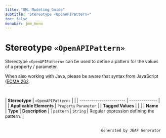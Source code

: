 ```yaml
---
title: "UML Modeling Guide"
subtitle: "Stereotype «OpenAPIPattern»"
toc: false
menubar: jmm_menu
---
```


# Stereotype `«OpenAPIPattern»`
Stereotype `«OpenAPIPattern»` can be used to define a pattern for the values of a property / parameter.

When also working with Java, please be aware that syntax from JavaScript ([ECMA 262](https://www.ecma-international.org/ecma-262/5.1/#sec-15.10.1).

<br>

| **Stereotype**          | `«OpenAPIPattern»` | |
| ----------------------- | -------------- | |
| **Applicable Elements** | `Property` `Parameter`        |
| **Tagged Values**       |                       |                                                                                                                                                                                                          |
| **Name**                | **Type**              | **Description**                                                                                                                                                                                          |
| `pattern`   | `String` | Regular expression defining the pattern. |



<br>

<div style="text-align: right"><code>Generated by JEAF Generator</code></div>

    